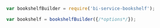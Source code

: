 
```javascript
var bookshelfBuilder = require('bi-service-bookshelf');

var bookshelf = bookshelfBuilder({/*options*/});
```
